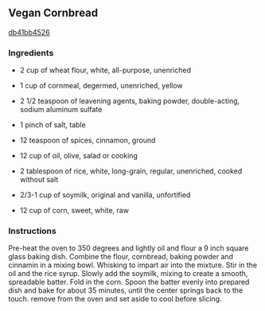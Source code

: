 ## Vegan Cornbread

[db41bb4526](http://www.food.com/recipe/vegan-cornbread-282215)

### Ingredients

 - 2 cup of wheat flour, white, all-purpose, unenriched

 - 1 cup of cornmeal, degermed, unenriched, yellow

 - 2 1/2 teaspoon of leavening agents, baking powder, double-acting, sodium aluminum sulfate

 - 1 pinch of salt, table

 - 12 teaspoon of spices, cinnamon, ground

 - 12 cup of oil, olive, salad or cooking

 - 2 tablespoon of rice, white, long-grain, regular, unenriched, cooked without salt

 - 2/3-1 cup of soymilk, original and vanilla, unfortified

 - 12 cup of corn, sweet, white, raw

### Instructions

Pre-heat the oven to 350 degrees and lightly oil and flour a 9 inch square glass baking dish. Combine the flour, cornbread, baking powder and cinnamin in a mixing bowl. Whisking to impart air into the mixture. Stir in the oil and the rice syrup. Slowly add the soymilk, mixing to create a smooth, spreadable batter. Fold in the corn. Spoon the batter evenly into prepared dish and bake for about 35 minutes, until the center springs back to the touch. remove from the oven and set aside to cool before slicing.